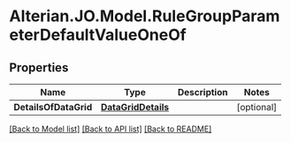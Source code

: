 # Alterian.JO.Model.RuleGroupParameterDefaultValueOneOf

## Properties

Name | Type | Description | Notes
------------ | ------------- | ------------- | -------------
**DetailsOfDataGrid** | [**DataGridDetails**](DataGridDetails.md) |  | [optional] 

[[Back to Model list]](../README.md#documentation-for-models) [[Back to API list]](../README.md#documentation-for-api-endpoints) [[Back to README]](../README.md)

